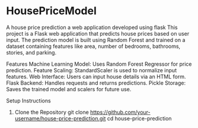 # HousePriceModel
 A house price prediction a web application developed using flask
 This project is a Flask web application that predicts house prices based on user input. The prediction model is built using Random Forest and trained on a dataset containing features like area, number of bedrooms, 
 bathrooms, stories, and parking.

Features
Machine Learning Model: Uses Random Forest Regressor for price prediction.
Feature Scaling: StandardScaler is used to normalize input features.
Web Interface: Users can input house details via an HTML form.
Flask Backend: Handles requests and returns predictions.
Pickle Storage: Saves the trained model and scalers for future use.

Setup Instructions
1. Clone the Repository
   git clone https://github.com/your-username/house-price-prediction.git cd house-price-prediction
